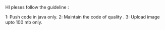 HI pleses follow the guideline :

1: Push code in java only.
2: Maintain the code of quality .
3: Upload image upto 100 mb only.
